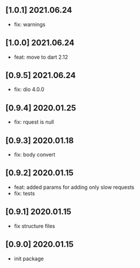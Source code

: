 ## [1.0.1] 2021.06.24

- fix: warnings

## [1.0.0] 2021.06.24

- feat: move to dart 2.12

## [0.9.5] 2021.06.24

- fix: dio 4.0.0

## [0.9.4] 2020.01.25

- fix: rquest is null

## [0.9.3] 2020.01.18

- fix: body convert

## [0.9.2] 2020.01.15

- feat: added params for adding only slow requests
- fix: tests

## [0.9.1] 2020.01.15

- fix structure files

## [0.9.0] 2020.01.15

- init package
